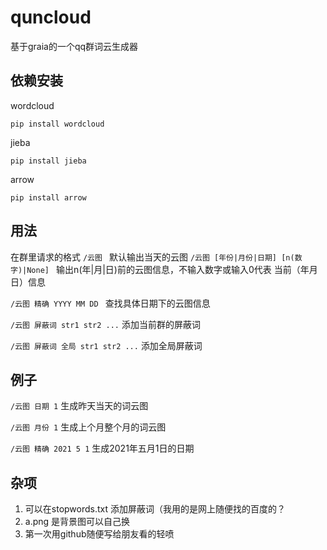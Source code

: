 # quncloud
基于graia的一个qq群词云生成器

## 依赖安装

wordcloud

`pip install wordcloud`

jieba


`pip install jieba`


arrow

`pip install arrow`

## 用法
在群里请求的格式
`/云图 ` 默认输出当天的云图
`/云图 [年份|月份|日期] [n(数字)|None] ` 输出n(年|月|日)前的云图信息，不输入数字或输入0代表 当前（年月日）信息

`/云图 精确 YYYY MM DD ` 查找具体日期下的云图信息

`/云图 屏蔽词 str1 str2 ...` 添加当前群的屏蔽词

`/云图 屏蔽词 全局 str1 str2 ...` 添加全局屏蔽词

## 例子

`/云图 日期 1` 生成昨天当天的词云图

`/云图 月份 1` 生成上个月整个月的词云图

`/云图 精确 2021 5 1` 生成2021年五月1日的日期

## 杂项

1. 可以在stopwords.txt 添加屏蔽词（我用的是网上随便找的百度的？
2. a.png 是背景图可以自己换
3. 第一次用github随便写给朋友看的轻喷
